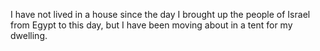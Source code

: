 I have not lived in a house since the day I brought up the people of Israel from Egypt to this day, but I have been moving about in a tent for my dwelling.
